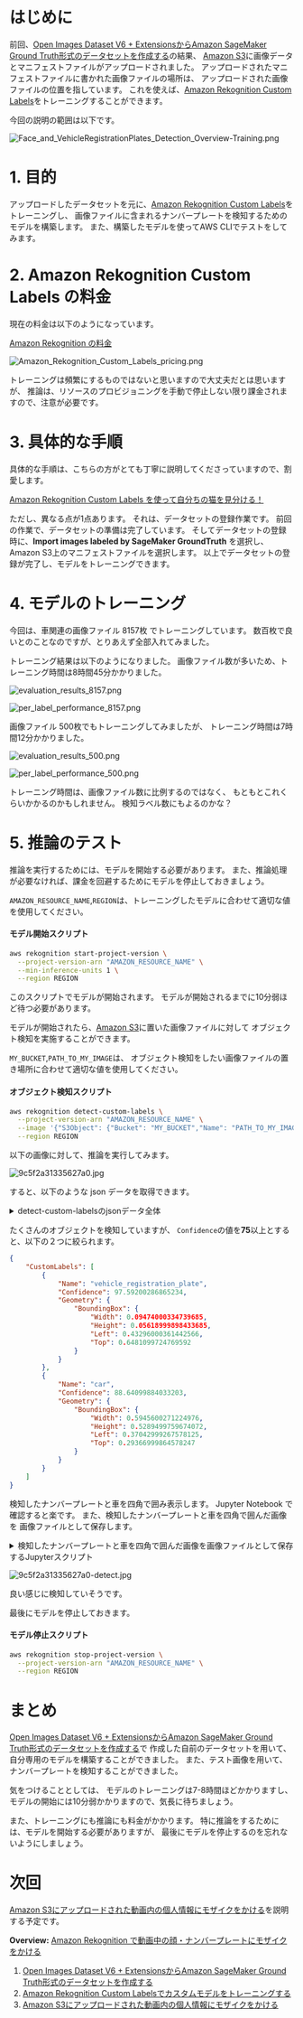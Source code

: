 # はじめに

前回、[Open Images Dataset V6 + ExtensionsからAmazon SageMaker Ground Truth形式のデータセットを作成する][]の結果、
[Amazon S3][]に画像データとマニフェストファイルがアップロードされました。
アップロードされたマニフェストファイルに書かれた画像ファイルの場所は、
アップロードされた画像ファイルの位置を指しています。
これを使えば、[Amazon Rekognition Custom Labels][]をトレーニングすることができます。

今回の説明の範囲は以下です。

![Face_and_VehicleRegistrationPlates_Detection_Overview-Training.png](https://qiita-image-store.s3.ap-northeast-1.amazonaws.com/0/244489/b03eddd5-c6e6-fe28-aa61-bac417497316.png)


# 1. 目的

アップロードしたデータセットを元に、[Amazon Rekognition Custom Labels][]をトレーニングし、
画像ファイルに含まれるナンバープレートを検知するためのモデルを構築します。
また、構築したモデルを使ってAWS CLIでテストをしてみます。

# 2. Amazon Rekognition Custom Labels の料金

現在の料金は以下のようになっています。

[Amazon Rekognition の料金](https://aws.amazon.com/jp/rekognition/pricing/?nc=sn&loc=4)

![Amazon_Rekognition_Custom_Labels_pricing.png](https://qiita-image-store.s3.ap-northeast-1.amazonaws.com/0/244489/bfc964bd-f9fa-f18b-8736-5633c740049b.png)


トレーニングは頻繁にするものではないと思いますので大丈夫だとは思いますが、
推論は、リソースのプロビジョニングを手動で停止しない限り課金されますので、注意が必要です。

# 3. 具体的な手順

具体的な手順は、こちらの方がとても丁寧に説明してくださっていますので、割愛します。

[Amazon Rekognition Custom Labels を使って自分ちの猫を見分ける！](https://qiita.com/clockpulse/items/fe1f7ce6a130e9abe1c6)

ただし、異なる点が1点あります。
それは、データセットの登録作業です。
前回の作業で、データセットの準備は完了しています。
そしてデータセットの登録時に、**Import images labeled by SageMaker GroundTruth** を選択し、
Amazon S3上のマニフェストファイルを選択します。
以上でデータセットの登録が完了し、モデルをトレーニングできます。

# 4. モデルのトレーニング

今回は、車関連の画像ファイル 8157枚 でトレーニングしています。
数百枚で良いとのことなのですが、とりあえず全部入れてみました。

トレーニング結果は以下のようになりました。
画像ファイル数が多いため、トレーニング時間は8時間45分かかりました。

![evaluation_results_8157.png](https://qiita-image-store.s3.ap-northeast-1.amazonaws.com/0/244489/fba358a8-dc91-44de-797e-467b671863c7.png)

![per_label_performance_8157.png](https://qiita-image-store.s3.ap-northeast-1.amazonaws.com/0/244489/eb55dd9c-6424-527e-19ba-32e06def09fd.png)

画像ファイル 500枚でもトレーニングしてみましたが、
トレーニング時間は7時間12分かかりました。

![evaluation_results_500.png](https://qiita-image-store.s3.ap-northeast-1.amazonaws.com/0/244489/a651a9d0-ec7a-1507-4f49-a5813aca2d7f.png)

![per_label_performance_500.png](https://qiita-image-store.s3.ap-northeast-1.amazonaws.com/0/244489/dee9b6ee-bd15-615f-a5b2-cc731f32750f.png)

トレーニング時間は、画像ファイル数に比例するのではなく、
もともとこれくらいかかるのかもしれません。
検知ラベル数にもよるのかな？

# 5. 推論のテスト

推論を実行するためには、モデルを開始する必要があります。
また、推論処理が必要なければ、課金を回避するためにモデルを停止しておきましょう。

`AMAZON_RESOURCE_NAME`,`REGION`は、トレーニングしたモデルに合わせて適切な値を使用してください。

#### モデル開始スクリプト
```bash
aws rekognition start-project-version \
  --project-version-arn "AMAZON_RESOURCE_NAME" \
  --min-inference-units 1 \
  --region REGION
```

このスクリプトでモデルが開始されます。
モデルが開始されるまでに10分弱ほど待つ必要があります。

モデルが開始されたら、[Amazon S3][]に置いた画像ファイルに対して
オブジェクト検知を実施することができます。

`MY_BUCKET`,`PATH_TO_MY_IMAGE`は、
オブジェクト検知をしたい画像ファイルの置き場所に合わせて適切な値を使用してください。

#### オブジェクト検知スクリプト
```bash
aws rekognition detect-custom-labels \
  --project-version-arn "AMAZON_RESOURCE_NAME" \
  --image '{"S3Object": {"Bucket": "MY_BUCKET","Name": "PATH_TO_MY_IMAGE"}}' \
  --region REGION
```

以下の画像に対して、推論を実行してみます。

![9c5f2a31335627a0.jpg](https://qiita-image-store.s3.ap-northeast-1.amazonaws.com/0/244489/addb2ff7-6e67-3ed9-4986-a7f9be8ad2ae.jpeg)

すると、以下のような json データを取得できます。

<details><summary>detect-custom-labelsのjsonデータ全体</summary><div>

```JSON
{
    "CustomLabels": [
        {
            "Name": "vehicle_registration_plate",
            "Confidence": 97.59200286865234,
            "Geometry": {
                "BoundingBox": {
                    "Width": 0.09474000334739685,
                    "Height": 0.05618999898433685,
                    "Left": 0.43296000361442566,
                    "Top": 0.6481099724769592
                }
            }
        },
        {
            "Name": "car",
            "Confidence": 88.64099884033203,
            "Geometry": {
                "BoundingBox": {
                    "Width": 0.5945600271224976,
                    "Height": 0.5289499759674072,
                    "Left": 0.37042999267578125,
                    "Top": 0.29366999864578247
                }
            }
        },
        {
            "Name": "vehicle",
            "Confidence": 39.222999572753906,
            "Geometry": {
                "BoundingBox": {
                    "Width": 0.12643000483512878,
                    "Height": 0.21445000171661377,
                    "Left": 0.47453001141548157,
                    "Top": 0.13256999850273132
                }
            }
        },
        {
            "Name": "vehicle",
            "Confidence": 34.805999755859375,
            "Geometry": {
                "BoundingBox": {
                    "Width": 0.047129999846220016,
                    "Height": 0.11795999854803085,
                    "Left": 0.5580800175666809,
                    "Top": 0.199070006608963
                }
            }
        },
        {
            "Name": "vehicle",
            "Confidence": 32.172000885009766,
            "Geometry": {
                "BoundingBox": {
                    "Width": 0.08023999631404877,
                    "Height": 0.09521999955177307,
                    "Left": 0.04089999943971634,
                    "Top": 0.03644999861717224
                }
            }
        },
        {
            "Name": "vehicle",
            "Confidence": 30.748998641967773,
            "Geometry": {
                "BoundingBox": {
                    "Width": 0.02628999948501587,
                    "Height": 0.07625000178813934,
                    "Left": 0.28075000643730164,
                    "Top": 0.34577998518943787
                }
            }
        },
        {
            "Name": "vehicle",
            "Confidence": 26.173999786376953,
            "Geometry": {
                "BoundingBox": {
                    "Width": 0.05203000083565712,
                    "Height": 0.2440599948167801,
                    "Left": 0.2878899872303009,
                    "Top": 0.26269999146461487
                }
            }
        },
        {
            "Name": "vehicle",
            "Confidence": 25.97100067138672,
            "Geometry": {
                "BoundingBox": {
                    "Width": 0.28141000866889954,
                    "Height": 0.035829998552799225,
                    "Left": 0.545799970626831,
                    "Top": 0.2807599902153015
                }
            }
        },
        {
            "Name": "vehicle",
            "Confidence": 25.216001510620117,
            "Geometry": {
                "BoundingBox": {
                    "Width": 0.012500000186264515,
                    "Height": 0.03903000056743622,
                    "Left": 0.926069974899292,
                    "Top": 0.2845500111579895
                }
            }
        },
        {
            "Name": "vehicle",
            "Confidence": 24.47100067138672,
            "Geometry": {
                "BoundingBox": {
                    "Width": 0.029810000211000443,
                    "Height": 0.07336000353097916,
                    "Left": 0.028710000216960907,
                    "Top": 0.23675000667572021
                }
            }
        },
        {
            "Name": "vehicle",
            "Confidence": 24.354000091552734,
            "Geometry": {
                "BoundingBox": {
                    "Width": 0.06646999716758728,
                    "Height": 0.1822499930858612,
                    "Left": 0.6726800203323364,
                    "Top": 0.6480500102043152
                }
            }
        },
        {
            "Name": "vehicle",
            "Confidence": 23.09200096130371,
            "Geometry": {
                "BoundingBox": {
                    "Width": 0.017000000923871994,
                    "Height": 0.0764399990439415,
                    "Left": 0.7660599946975708,
                    "Top": 0.15618999302387238
                }
            }
        },
        {
            "Name": "vehicle",
            "Confidence": 22.642000198364258,
            "Geometry": {
                "BoundingBox": {
                    "Width": 0.07248000055551529,
                    "Height": 0.2407200038433075,
                    "Left": 0.03410999849438667,
                    "Top": 0.27195999026298523
                }
            }
        },
        {
            "Name": "vehicle",
            "Confidence": 22.347999572753906,
            "Geometry": {
                "BoundingBox": {
                    "Width": 0.049229998141527176,
                    "Height": 0.2868900001049042,
                    "Left": 0.21337999403476715,
                    "Top": 0.22753000259399414
                }
            }
        },
        {
            "Name": "vehicle",
            "Confidence": 22.3439998626709,
            "Geometry": {
                "BoundingBox": {
                    "Width": 0.026830000802874565,
                    "Height": 0.11977999657392502,
                    "Left": 0.8071500062942505,
                    "Top": 0.026149999350309372
                }
            }
        },
        {
            "Name": "vehicle",
            "Confidence": 22.155000686645508,
            "Geometry": {
                "BoundingBox": {
                    "Width": 0.05996000021696091,
                    "Height": 0.2612200081348419,
                    "Left": 0.3352999985218048,
                    "Top": 0.2620899975299835
                }
            }
        },
        {
            "Name": "vehicle",
            "Confidence": 21.231000900268555,
            "Geometry": {
                "BoundingBox": {
                    "Width": 0.062150001525878906,
                    "Height": 0.17190000414848328,
                    "Left": 0.8816800117492676,
                    "Top": 0.5912100076675415
                }
            }
        },
        {
            "Name": "vehicle",
            "Confidence": 20.970001220703125,
            "Geometry": {
                "BoundingBox": {
                    "Width": 0.051020000129938126,
                    "Height": 0.27884000539779663,
                    "Left": 0.24369999766349792,
                    "Top": 0.23983000218868256
                }
            }
        },
        {
            "Name": "vehicle",
            "Confidence": 20.922000885009766,
            "Geometry": {
                "BoundingBox": {
                    "Width": 0.03767000138759613,
                    "Height": 0.17587000131607056,
                    "Left": 0.41192999482154846,
                    "Top": 0.2854900062084198
                }
            }
        },
        {
            "Name": "vehicle",
            "Confidence": 20.472000122070312,
            "Geometry": {
                "BoundingBox": {
                    "Width": 0.023019999265670776,
                    "Height": 0.08722999691963196,
                    "Left": 0.07423000037670135,
                    "Top": 0.4138199985027313
                }
            }
        },
        {
            "Name": "vehicle",
            "Confidence": 17.325000762939453,
            "Geometry": {
                "BoundingBox": {
                    "Width": 0.04673999920487404,
                    "Height": 0.1810699999332428,
                    "Left": 0.07997000217437744,
                    "Top": 0.3072099983692169
                }
            }
        },
        {
            "Name": "vehicle",
            "Confidence": 17.16900062561035,
            "Geometry": {
                "BoundingBox": {
                    "Width": 0.019700000062584877,
                    "Height": 0.09153000265359879,
                    "Left": 0.8987399935722351,
                    "Top": 0.13268999755382538
                }
            }
        },
        {
            "Name": "vehicle",
            "Confidence": 16.65999984741211,
            "Geometry": {
                "BoundingBox": {
                    "Width": 0.017669999971985817,
                    "Height": 0.02525000087916851,
                    "Left": 0.03654000163078308,
                    "Top": 0.4818100035190582
                }
            }
        },
        {
            "Name": "vehicle",
            "Confidence": 16.49100112915039,
            "Geometry": {
                "BoundingBox": {
                    "Width": 0.0189800001680851,
                    "Height": 0.08352000266313553,
                    "Left": 0.7942699790000916,
                    "Top": 0.1342500001192093
                }
            }
        },
        {
            "Name": "vehicle",
            "Confidence": 16.051000595092773,
            "Geometry": {
                "BoundingBox": {
                    "Width": 0.018530000001192093,
                    "Height": 0.07240000367164612,
                    "Left": 0.7831799983978271,
                    "Top": 0.13763000071048737
                }
            }
        },
        {
            "Name": "vehicle",
            "Confidence": 13.706000328063965,
            "Geometry": {
                "BoundingBox": {
                    "Width": 0.009139999747276306,
                    "Height": 0.03830000013113022,
                    "Left": 0.4589900076389313,
                    "Top": 0.28248998522758484
                }
            }
        },
        {
            "Name": "vehicle",
            "Confidence": 13.169999122619629,
            "Geometry": {
                "BoundingBox": {
                    "Width": 0.01689000055193901,
                    "Height": 0.09138999879360199,
                    "Left": 0.9336900115013123,
                    "Top": 0.10761000216007233
                }
            }
        },
        {
            "Name": "vehicle",
            "Confidence": 11.838000297546387,
            "Geometry": {
                "BoundingBox": {
                    "Width": 0.02474999986588955,
                    "Height": 0.07043000310659409,
                    "Left": 0.9698399901390076,
                    "Top": 0.32592999935150146
                }
            }
        },
        {
            "Name": "vehicle",
            "Confidence": 10.781000137329102,
            "Geometry": {
                "BoundingBox": {
                    "Width": 0.016780000180006027,
                    "Height": 0.029360000044107437,
                    "Left": 0.721750020980835,
                    "Top": 0.2597399950027466
                }
            }
        },
        {
            "Name": "vehicle",
            "Confidence": 9.977999687194824,
            "Geometry": {
                "BoundingBox": {
                    "Width": 0.02370999939739704,
                    "Height": 0.01979999989271164,
                    "Left": 0.2701199948787689,
                    "Top": 0.49445000290870667
                }
            }
        },
        {
            "Name": "vehicle",
            "Confidence": 3.3259999752044678,
            "Geometry": {
                "BoundingBox": {
                    "Width": 0.5945600271224976,
                    "Height": 0.5289499759674072,
                    "Left": 0.37042999267578125,
                    "Top": 0.29366999864578247
                }
            }
        }
    ]
}
```
</div></details>

たくさんのオブジェクトを検知していますが、
`Confidence`の値を**75**以上とすると、以下の２つに絞られます。

```JSON
{
    "CustomLabels": [
        {
            "Name": "vehicle_registration_plate",
            "Confidence": 97.59200286865234,
            "Geometry": {
                "BoundingBox": {
                    "Width": 0.09474000334739685,
                    "Height": 0.05618999898433685,
                    "Left": 0.43296000361442566,
                    "Top": 0.6481099724769592
                }
            }
        },
        {
            "Name": "car",
            "Confidence": 88.64099884033203,
            "Geometry": {
                "BoundingBox": {
                    "Width": 0.5945600271224976,
                    "Height": 0.5289499759674072,
                    "Left": 0.37042999267578125,
                    "Top": 0.29366999864578247
                }
            }
        }
    ]
}
```

検知したナンバープレートと車を四角で囲み表示します。
Jupyter Notebook で確認すると楽です。
また、検知したナンバープレートと車を四角で囲んだ画像を
画像ファイルとして保存します。

<details><summary>検知したナンバープレートと車を四角で囲んだ画像を画像ファイルとして保存するJupyterスクリプト</summary><div>

```Python
#%%

import json
import cv2

%matplotlib inline
import matplotlib.pyplot as plt

#%%

target_dir = "./test-qiita/"
input_image_path = target_dir + "9c5f2a31335627a0.jpg"
custom_labels_result_json_path = target_dir + "9c5f2a31335627a0.json"
output_image_path = target_dir + "9c5f2a31335627a0-detect.jpg"

min_confidence = 75

#%%

image = cv2.imread(input_image_path)
original = image.copy()

with open(custom_labels_result_json_path) as f:
    custom_labels_result = json.load(f)
custom_labels = custom_labels_result['CustomLabels']

#%%

y, x = image.shape[:2]

for obj in custom_labels:
    if obj['Confidence'] < min_confidence:
        continue
    class_name = obj['Name']
    bbox = obj['Geometry']['BoundingBox']
    x_min = int(x * bbox['Left'])
    x_max = x_min + int(x * bbox['Width'])
    y_min = int(y * bbox['Top'])
    y_max = y_min + int(y * bbox['Height'])

    image = cv2.rectangle(image, (x_min, y_min), (x_max, y_max),
                          color=(0, 255), thickness=2)
    cv2.putText(image, class_name, (x_min, y_min),
                cv2.FONT_HERSHEY_SIMPLEX, 1, (255, 0, 0), 2, cv2.LINE_AA)

#%%

fig, ax = plt.subplots(1, 2, figsize=(24, 16))
ax[0].imshow(cv2.cvtColor(original, cv2.COLOR_BGR2RGB))
ax[1].imshow(cv2.cvtColor(image, cv2.COLOR_BGR2RGB))
plt.show()
cv2.imwrite(output_image_path, image)
```
</div></details>

![9c5f2a31335627a0-detect.jpg](https://qiita-image-store.s3.ap-northeast-1.amazonaws.com/0/244489/f9ae1f6d-b9e9-b8f2-cb5a-b661193975bc.jpeg)

良い感じに検知していそうです。

最後にモデルを停止しておきます。

#### モデル停止スクリプト
```bash:stop_model.sh
aws rekognition stop-project-version \
  --project-version-arn "AMAZON_RESOURCE_NAME" \
  --region REGION
```

# まとめ

[Open Images Dataset V6 + ExtensionsからAmazon SageMaker Ground Truth形式のデータセットを作成する][]で
作成した自前のデータセットを用いて、自分専用のモデルを構築することができました。
また、テスト画像を用いて、ナンバープレートを検知することができました。

気をつけることとしては、
モデルのトレーニングは7-8時間ほどかかりますし、
モデルの開始には10分弱かかりますので、気長に待ちましょう。

また、トレーニングにも推論にも料金がかかります。
特に推論をするためには、モデルを開始する必要がありますが、
最後にモデルを停止するのを忘れないようにしましょう。

# 次回

[Amazon S3にアップロードされた動画内の個人情報にモザイクをかける][]を説明する予定です。


**Overview:** [Amazon Rekognition で動画中の顔・ナンバープレートにモザイクをかける]()

1. [Open Images Dataset V6 + ExtensionsからAmazon SageMaker Ground Truth形式のデータセットを作成する][]
2. [Amazon Rekognition Custom Labelsでカスタムモデルをトレーニングする][]
3. [Amazon S3にアップロードされた動画内の個人情報にモザイクをかける][]


[Amazon Rekognition で動画中の顔・ナンバープレートにモザイクをかける]: https://qiita.com/naomori/items/55928c185e989a9f1830
[Open Images Dataset V6 + ExtensionsからAmazon SageMaker Ground Truth形式のデータセットを作成する]: https://qiita.com/naomori/items/88fa381b1348100977ff
[Amazon Rekognition Custom Labelsでカスタムモデルをトレーニングする]: https://qiita.com/naomori/items/0f81db1022d15485441c
[Amazon S3にアップロードされた動画内の個人情報にモザイクをかける]: https://qiita.com/drafts/cea51f7a7565cfb2caef/edit

[VoTTで作成したデータをCustom Labelsで利用可能なAmazon SageMaker Ground Truth形式に変換してみました]: https://dev.classmethod.jp/articles/rekognition-custom-labels-convert-vott/

[PyCharm]: https://www.jetbrains.com/pycharm/
[AWS Toolkit for PyCharm]: https://aws.amazon.com/jp/pycharm/

[AWS Lambda]: https://aws.amazon.com/lambda/
[Amazon S3]: https://aws.amazon.com/s3/
[Amazon Rekognition]: https://aws.amazon.com/jp/rekognition/?nc=sn&loc=0
[Amazon Rekognition Image]: https://aws.amazon.com/jp/rekognition/image-features/?nc=sn&loc=3&dn=2
[DetectFaces]: https://docs.aws.amazon.com/ja_jp/rekognition/latest/dg/faces-detect-images.html
[Amazon Rekognition Custom Labels]: https://aws.amazon.com/jp/rekognition/custom-labels-features/
[DetectCustomLabels]: https://docs.aws.amazon.com/ja_jp/rekognition/latest/dg/API_DetectCustomLabels.html
[Open Images Dataset V6 + Extensions]: https://storage.googleapis.com/openimages/web/index.html
[Amazon SageMaker Ground Truth]: https://aws.amazon.com/jp/sagemaker/groundtruth/
[Open Images Dataset V6 Download]: https://storage.googleapis.com/openimages/web/download.html
[AWS CLI のインストール]: https://docs.aws.amazon.com/ja_jp/cli/latest/userguide/cli-chap-install.html
[Amazon SageMaker 出力データ]: https://docs.aws.amazon.com/ja_jp/sagemaker/latest/dg/sms-data-output.html
[AWS CloudFormation]: https://aws.amazon.com/jp/cloudformation/
[Limits in Amazon Rekognition Custom Labels]: https://docs.aws.amazon.com/rekognition/latest/customlabels-dg/limits.html
[Amazon Rekognition endpoints and quotas]:https://docs.aws.amazon.com/general/latest/gr/rekognition_region.html#limits_rekognition
[Create case]: https://console.aws.amazon.com/support/cases#/create?issueType=service-limit-increase

[Amazon EC2]: https://aws.amazon.com/jp/ec2/
[Amazon SageMaker]: https://aws.amazon.com/jp/sagemaker/
